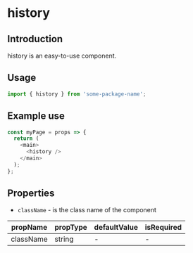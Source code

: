 # history

<!-- STORY -->

## Introduction

history is an easy-to-use component.

## Usage

```javascript
import { history } from 'some-package-name';
```

## Example use

```javascript
const myPage = props => {
  return (
    <main>
      <history />
    </main>
  );
};
```

## Properties

- `className` - is the class name of the component

| propName  | propType | defaultValue | isRequired |
| --------- | -------- | ------------ | ---------- |
| className | string   | -            | -          |
